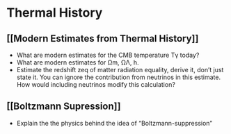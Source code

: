 # Thermal History

## [[Modern Estimates from Thermal History]]

- What are modern estimates for the CMB temperature Tγ today?
- What are modern estimates for Ωm, ΩΛ, h.
- Estimate the redshift zeq of matter radiation equality, derive it, don’t just state it. You can ignore the contribution from neutrinos in this estimate. How would including neutrinos modify this calculation?

## [[Boltzmann Supression]]

- Explain the the physics behind the idea of “Boltzmann-suppression”


